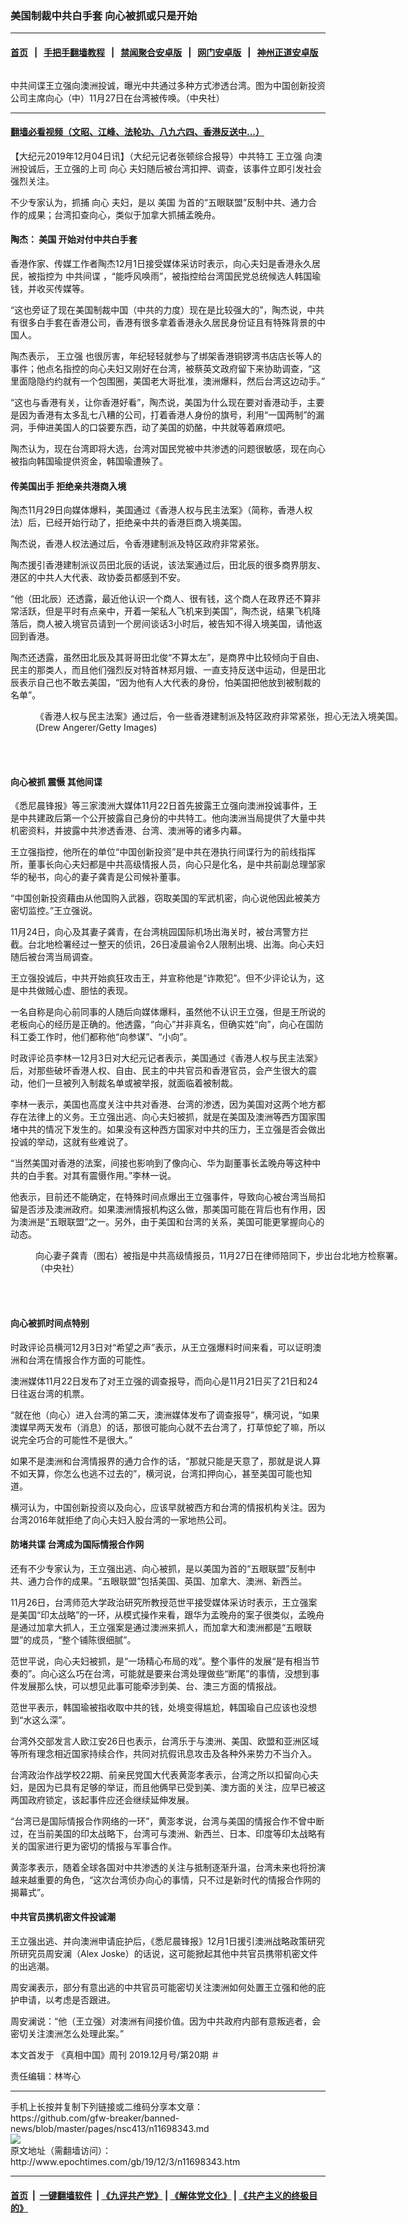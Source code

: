 ### 美国制裁中共白手套 向心被抓或只是开始
------------------------

#### [首页](https://github.com/gfw-breaker/banned-news/blob/master/README.md) &nbsp;&nbsp;|&nbsp;&nbsp; [手把手翻墙教程](https://github.com/gfw-breaker/guides/wiki) &nbsp;&nbsp;|&nbsp;&nbsp; [禁闻聚合安卓版](https://github.com/gfw-breaker/bn-android) &nbsp;&nbsp;|&nbsp;&nbsp; [网门安卓版](https://github.com/oGate2/oGate) &nbsp;&nbsp;|&nbsp;&nbsp; [神州正道安卓版](https://github.com/SzzdOgate/update) 



<div><img alt="" class="aligncenter wp-post-image" src="http://i.epochtimes.com/assets/uploads/2019/11/4a9f2b56d41cbca56fbf097b3b2d7bf6-600x400.jpg"/>
<div class="red16 caption">
 <p>
  中共间谍王立强向澳洲投诚，曝光中共通过多种方式渗透台湾。图为中国创新投资公司主席向心（中）11月27日在台湾被传唤。（中央社）
 </p>
</div>
</div><hr/>

#### [翻墙必看视频（文昭、江峰、法轮功、八九六四、香港反送中...）](https://github.com/gfw-breaker/banned-news/blob/master/pages/links.md)

<div><p>
 【大纪元2019年12月04日讯】（大纪元记者张顿综合报导）中共特工
 <ok href="http://www.epochtimes.com/gb/tag/%E7%8E%8B%E7%AB%8B%E5%BC%BA.html">
  王立强
 </ok>
 向澳洲投诚后，王立强的上司
 <ok href="http://www.epochtimes.com/gb/tag/%E5%90%91%E5%BF%83.html">
  向心
 </ok>
 夫妇随后被台湾扣押、调查，该事件立即引发社会强烈关注。
</p>
<p>
 不少专家认为，抓捕
 <ok href="http://www.epochtimes.com/gb/tag/%E5%90%91%E5%BF%83.html">
  向心
 </ok>
 夫妇，是以
 <ok href="http://www.epochtimes.com/gb/tag/%E7%BE%8E%E5%9B%BD.html">
  美国
 </ok>
 为首的“五眼联盟”反制中共、通力合作的成果；台湾扣查向心，类似于加拿大抓捕孟晚舟。
</p>
<h4>
 <strong>
  陶杰：
  <ok href="http://www.epochtimes.com/gb/tag/%E7%BE%8E%E5%9B%BD.html">
   美国
  </ok>
  开始对付中共白手套
 </strong>
</h4>
<p>
 香港作家、传媒工作者陶杰12月1日接受媒体采访时表示，向心夫妇是香港永久居民，被指控为
 <ok href="http://www.epochtimes.com/gb/tag/%E4%B8%AD%E5%85%B1%E9%97%B4%E8%B0%8D.html">
  中共间谍
 </ok>
 ，“能呼风唤雨”，被指控给台湾国民党总统候选人韩国瑜钱，并收买传媒等。
</p>
<p>
 “这也旁证了现在美国制裁中国（中共的力度）现在是比较强大的”，陶杰说，中共有很多白手套在香港公司，香港有很多拿着香港永久居民身份证且有特殊背景的中国人。
</p>
<p>
 陶杰表示，
 <ok href="http://www.epochtimes.com/gb/tag/%E7%8E%8B%E7%AB%8B%E5%BC%BA.html">
  王立强
 </ok>
 也很厉害，年纪轻轻就参与了绑架香港铜锣湾书店店长等人的事件；他点名指控的向心夫妇又刚好在台湾，被蔡英文政府留下来协助调查，“这里面隐隐约约就有一个包围圈，美国老大哥批准，澳洲爆料，然后台湾这边动手。”
</p>
<p>
 “这也与香港有关，让你香港好看”，陶杰说，美国为什么现在要对香港动手，主要是因为香港有太多乱七八糟的公司，打着香港人身份的旗号，利用“一国两制”的漏洞，手伸进美国人的口袋要东西，动了美国的奶酪，中共就等着麻烦吧。
</p>
<p>
 陶杰认为，现在台湾即将大选，台湾对国民党被中共渗透的问题很敏感，现在向心被指向韩国瑜提供资金，韩国瑜遭殃了。
</p>
<h4>
 <strong>
  传美国出手 拒绝亲共港商入境
 </strong>
</h4>
<p>
 陶杰11月29日向媒体爆料，美国通过《香港人权与民主法案》（简称，香港人权法）后，已经开始行动了，拒绝亲中共的香港巨商入境美国。
</p>
<p>
 陶杰说，香港人权法通过后，令香港建制派及特区政府非常紧张。
</p>
<p>
 陶杰援引香港建制派议员田北辰的话说，该法案通过后，田北辰的很多商界朋友、港区的中共人大代表、政协委员都感到不安。
</p>
<p>
 “他（田北辰）还透露，最近他认识一个商人、很有钱，这个商人在政界还不算非常活跃，但是平时有点亲中，开着一架私人飞机来到美国”，陶杰说，结果飞机降落后，商人被入境官员请到一个房间谈话3小时后，被告知不得入境美国，请他返回到香港。
</p>
<p>
 陶杰还透露，虽然田北辰及其哥哥田北俊“不算太左”，是商界中比较倾向于自由、民主的那类人，而且他们强烈反对特首林郑月娥、一直支持反送中运动，但是田北辰表示自己也不敢去美国，“因为他有人大代表的身份，怕美国把他放到被制裁的名单”。
</p>
<figure class="wp-caption aligncenter" id="attachment_11705227" style="width: 600px">
 <ok href="http://i.epochtimes.com/assets/uploads/2019/12/GettyImages-1185017143.jpg">
  <img alt="" class="wp-image-11705227 size-large" src="http://i.epochtimes.com/assets/uploads/2019/12/GettyImages-1185017143-600x400.jpg"/>
 </ok>
 <br/><figcaption class="wp-caption-text">
  《香港人权与民主法案》通过后，令一些香港建制派及特区政府非常紧张，担心无法入境美国。(Drew Angerer/Getty Images)
 </figcaption><br/>
</figure><br/>
<h4>
 <strong>
  向心被抓
 </strong>
 <strong>
  震慑
 </strong>
 <strong>
  其他间谍
 </strong>
</h4>
<p>
 《悉尼晨锋报》等三家澳洲大媒体11月22日首先披露王立强向澳洲投诚事件，王是中共建政后第一个公开披露自己身份的中共特工。他向澳洲当局提供了大量中共机密资料，并披露中共渗透香港、台湾、澳洲等的诸多内幕。
</p>
<p>
 王立强指控，他所在的单位“中国创新投资”是中共在港执行间谍行为的前线指挥所，董事长向心夫妇都是中共高级情报人员，向心只是化名，是中共前副总理邹家华的秘书，向心的妻子龚青是公司候补董事。
</p>
<p>
 “中国创新投资藉由从他国购入武器，窃取美国的军武机密，向心说他因此被美方密切监控。”王立强说。
</p>
<p>
 11月24日，向心及其妻子龚青，在台湾桃园国际机场出海关时，被台湾警方拦截。台北地检署经过一整天的侦讯，26日凌晨谕令2人限制出境、出海。向心夫妇随后被台湾当局调查。
</p>
<p>
 王立强投诚后，中共开始疯狂攻击王，并宣称他是“诈欺犯”。但不少评论认为，这是中共做贼心虚、胆怯的表现。
</p>
<p>
 一名自称是向心前同事的人随后向媒体爆料，虽然他不认识王立强，但是王所说的老板向心的经历是正确的。他透露，“向心”并非真名，但确实姓“向”，向心在国防科工委工作时，他们都称他“向参谋”、“小向”。
</p>
<p>
 时政评论员李林一12月3日对大纪元记者表示，美国通过《香港人权与民主法案》后，对那些破坏香港人权、自由、民主的中共官员和香港官员，会产生很大的震动，他们一旦被列入制裁名单或被举报，就面临着被制裁。
</p>
<p>
 李林一表示，美国也高度关注中共对香港、台湾的渗透，因为美国对这两个地方都存在法律上的义务。王立强出逃、向心夫妇被抓，就是在美国及澳洲等西方国家围堵中共的情况下发生的。如果没有这种西方国家对中共的压力，王立强是否会做出投诚的举动，这就有些难说了。
</p>
<p>
 “当然美国对香港的法案，间接也影响到了像向心、华为副董事长孟晚舟等这种中共的白手套。对其有震慑作用。”李林一说。
</p>
<p>
 他表示，目前还不能确定，在特殊时间点爆出王立强事件，导致向心被台湾当局扣留是否涉及澳洲政府。如果澳洲情报机构这么做，那美国可能在背后也有作用，因为澳洲是“五眼联盟”之一。另外，由于美国和台湾的关系，美国可能更掌握向心的动态。
</p>
<figure class="wp-caption aligncenter" id="attachment_11705231" style="width: 600px">
 <ok href="http://i.epochtimes.com/assets/uploads/2019/12/20191127PHO0020l.jpg">
  <img alt="" class="wp-image-11705231 size-large" src="http://i.epochtimes.com/assets/uploads/2019/12/20191127PHO0020l-600x443.jpg"/>
 </ok>
 <br/><figcaption class="wp-caption-text">
  向心妻子龚青（图右）被指是中共高级情报员，11月27日在律师陪同下，步出台北地方检察署。（中央社）
 </figcaption><br/>
</figure><br/>
<h4>
 <strong>
  向心被抓时间点特别
 </strong>
</h4>
<p>
 时政评论员横河12月3日对“希望之声”表示，从王立强爆料时间来看，可以证明澳洲和台湾在情报合作方面的可能性。
</p>
<p>
 澳洲媒体11月22日发布了对王立强的调查报导，而向心是11月21日买了21日和24日往返台湾的机票。
</p>
<p>
 “就在他（向心）进入台湾的第二天，澳洲媒体发布了调查报导”，横河说，“如果澳媒早两天发布（消息）的话，那很可能向心就不去台湾了，打草惊蛇了嘛，所以说完全巧合的可能性不是很大。”
</p>
<p>
 如果不是澳洲和台湾情报界的通力合作的话，“那就只能是天意了，那就是说人算不如天算，你怎么也逃不过去的”，横河说，台湾扣押向心，甚至美国可能也知道。
</p>
<p>
 横河认为，中国创新投资以及向心，应该早就被西方和台湾的情报机构关注。因为台湾2016年就拒绝了向心夫妇入股台湾的一家地热公司。
</p>
<h4>
 防堵共谍 台湾成为国际情报合作网
</h4>
<p>
 还有不少专家认为，王立强出逃、向心被抓，是以美国为首的“五眼联盟”反制中共、通力合作的成果。“五眼联盟”包括美国、英国、加拿大、澳洲、新西兰。
</p>
<p>
 11月26日，台湾师范大学政治研究所教授范世平接受媒体采访时表示，王立强案是美国“印太战略”的一环，从模式操作来看，跟华为孟晚舟的案子很类似，孟晚舟是通过加拿大抓人，王立强案是通过澳洲来抓人，而加拿大和澳洲都是“五眼联盟”的成员，“整个铺陈很细腻”。
</p>
<p>
 范世平说，向心夫妇被抓，是“一场精心布局的戏”。整个事件的发展“是有相当节奏的”。向心这么巧在台湾，可能就是要来台湾处理做些“断尾”的事情，没想到事件发展那么快，可以想见此事可能牵涉到美、台、澳三方面的情报战。
</p>
<p>
 范世平表示，韩国瑜被指收取中共的钱，处境变得尴尬，韩国瑜自己应该也没想到“水这么深”。
</p>
<p>
 台湾外交部发言人欧江安26日也表示，台湾乐于与澳洲、美国、欧盟和亚洲区域等所有理念相近国家持续合作，共同对抗假讯息攻击及各种外来势力不当介入。
</p>
<p>
 台湾政治作战学校22期、前亲民党国大代表黄澎孝表示，台湾之所以扣留向心夫妇，是因为已具有足够的举证，而且他俩早已受到美、澳方面的关注，应早已被这两国政府锁定，该起事件应还会继续延伸发展。
</p>
<p>
 “台湾已是国际情报合作网络的一环”，黄澎孝说，台湾与美国的情报合作不曾中断过，在当前美国的印太战略下，台湾可与澳洲、新西兰、日本、印度等印太战略有关的国家进行更为密切的情报与军事合作。
</p>
<p>
 黄澎孝表示，随着全球各国对中共渗透的关注与抵制逐渐升温，台湾未来也将扮演越来越重要的角色，“这次台湾侦办向心的事情，只不过是新时代的情报合作网的揭幕式”。
</p>
<h4>
 <strong>
  中共官员携机密文件投诚潮
 </strong>
</h4>
<p>
 王立强出逃、并向澳洲申请庇护后，《悉尼晨锋报》12月1日援引澳洲战略政策研究所研究员周安澜（Alex Joske）的话说，这可能掀起其他中共官员携带机密文件的出逃潮。
</p>
<p>
 周安澜表示，部分有意出逃的中共官员可能密切关注澳洲如何处置王立强和他的庇护申请，以考虑是否跟进。
</p>
<p>
 周安澜说：“他（王立强）对澳洲有间接价值。因为中共政府内部有意叛逃者，会密切关注澳洲怎么处理此案。”
</p>
<p>
 本文首发于
 <ok href="https://readmoo.com/book/220122055000101">
  《真相中国》周刊 2019.12月号/第20期
 </ok>
 ＃
</p>
<p>
 责任编辑：林岑心
</p>
</div>
<hr/>
手机上长按并复制下列链接或二维码分享本文章：<br/>
https://github.com/gfw-breaker/banned-news/blob/master/pages/nsc413/n11698343.md <br/>
<a href='https://github.com/gfw-breaker/banned-news/blob/master/pages/nsc413/n11698343.md'><img src='https://github.com/gfw-breaker/banned-news/blob/master/pages/nsc413/n11698343.md.png'/></a> <br/>
原文地址（需翻墙访问）：http://www.epochtimes.com/gb/19/12/3/n11698343.htm


------------------------
#### [首页](https://github.com/gfw-breaker/banned-news/blob/master/README.md) &nbsp;|&nbsp; [一键翻墙软件](https://github.com/gfw-breaker/nogfw/blob/master/README.md) &nbsp;| [《九评共产党》](https://github.com/gfw-breaker/9ping.md/blob/master/README.md#九评之一评共产党是什么) | [《解体党文化》](https://github.com/gfw-breaker/jtdwh.md/blob/master/README.md) | [《共产主义的终极目的》](https://github.com/gfw-breaker/gczydzjmd.md/blob/master/README.md)


<img src='http://gfw-breaker.win/banned-news/pages/nsc413/n11698343.md' width='0px' height='0px'/>